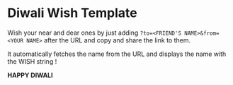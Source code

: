 # Diwali Wish Template
Wish your near and dear ones by just adding ```?to=<FRIEND'S NAME>&from=<YOUR NAME>``` after the URL and copy and share the link to them.

It automatically fetches the name from the URL and displays the name with the WISH string !

**HAPPY DIWALI**

